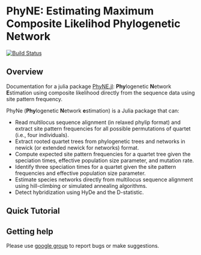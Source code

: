 # PhyNE: Estimating Maximum Composite Likelihod Phylogenetic Network

[![Build Status](https://github.com/sungsik-kong/PhyNE.jl/actions/workflows/CI.yml/badge.svg?branch=main)](https://github.com/sungsik-kong/PhyNE.jl/actions/workflows/CI.yml?query=branch%3Amain)

## Overview

Documentation for a julia package [PhyNE.jl](https://github.com/sungsik-kong/PhyNE.jl): **Phy**logenetic **N**etwork **E**stimation using composite likelihood directly from the sequence data using site pattern frequency. 

PhyNe (**Phy**logenetic **N**etwork **e**stimation) is a Julia package that can:

- Read multilocus sequence alignment (in relaxed phylip format) and extract site pattern frequencies for all possible permutations of quartet (i.e., four individuals).
- Extract rooted quartet trees from phylogenetic trees and networks in newick (or extended newick for networks) format.
- Compute expected site pattern frequencies for a quartet tree given the speciation times, effective population size parameter, and mutation rate.
- Identify three speciation times for a quartet given the site pattern frequencies and effective population size parameter.
- Estimate species networks directly from multilocus sequence alignment using hill-climbing or simulated annealing algorithms.
- Detect hybridization using HyDe and the D-statistic.

## Quick Tutorial

## Getting help
Please use [google group](https://groups.google.com/g/phyne-users) to report bugs or make suggestions.
